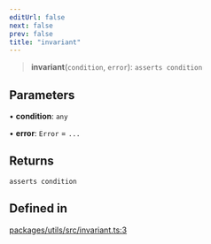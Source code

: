 ```yaml
---
editUrl: false
next: false
prev: false
title: "invariant"
---
```


> **invariant**(`condition`, `error`): `asserts condition`

## Parameters

• **condition**: `any`

• **error**: `Error` = `...`

## Returns

`asserts condition`

## Defined in

[packages/utils/src/invariant.ts:3](https://github.com/evmts/tevm-monorepo/blob/main/packages/utils/src/invariant.ts#L3)
